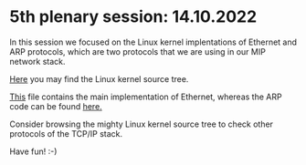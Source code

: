 # 5th plenary session: 14.10.2022 #

In this session we focused on the Linux kernel implentations of Ethernet and
ARP protocols, which are two protocols that we are using in our MIP network
stack.  

[Here](https://github.com/torvalds/linux) you may find the Linux kernel source
tree.  

[This](https://github.com/torvalds/linux/blob/master/net/ethernet/eth.c) file
contains the main implementation of Ethernet, whereas the ARP code can be found
[here.](https://github.com/torvalds/linux/blob/master/net/ipv4/arp.c)  

Consider browsing the mighty Linux kernel source tree to check other protocols
of the TCP/IP stack.  

Have fun! :-)

